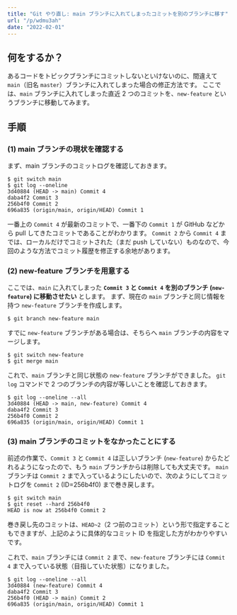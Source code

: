```yaml
---
title: "Git やり直し: main ブランチに入れてしまったコミットを別のブランチに移す"
url: "/p/wdmu3ah"
date: "2022-02-01"
---
```


何をするか？
----

あるコードをトピックブランチにコミットしないといけないのに、間違えて `main`（旧名 `master`）ブランチに入れてしまった場合の修正方法です。
ここでは、`main` ブランチに入れてしまった直近 2 つのコミットを、`new-feature` というブランチに移動してみます。


手順
----

### (1) main ブランチの現状を確認する

まず、main ブランチのコミットログを確認しておきます。

```console
$ git switch main
$ git log --oneline
3d40884 (HEAD -> main) Commit 4
daba4f2 Commit 3
256b4f0 Commit 2
696a835 (origin/main, origin/HEAD) Commit 1
```

一番上の `Commit 4` が最新のコミットで、一番下の `Commit 1` が GitHub などから pull してきたコミットであることがわかります。
`Commit 2` から `Commit 4` までは、ローカルだけでコミットされた（まだ push していない）ものなので、今回のような方法でコミット履歴を修正する余地があります。

### (2) new-feature ブランチを用意する

ここでは、`main` に入れてしまった __`Commit 3` と `Commit 4` を別のブランチ (`new-feature`) に移動させたい__ とします。
まず、現在の `main` ブランチと同じ情報を持つ `new-feature` ブランチを作成します。

```console
$ git branch new-feature main
```

すでに `new-feature` ブランチがある場合は、そちらへ `main` ブランチの内容をマージします。

```console
$ git switch new-feature
$ git merge main
```

これで、`main` ブランチと同じ状態の `new-feature` ブランチができました。
`git log` コマンドで 2 つのブランチの内容が等しいことを確認しておきます。

```console
$ git log --oneline --all
3d40884 (HEAD -> main, new-feature) Commit 4
daba4f2 Commit 3
256b4f0 Commit 2
696a835 (origin/main, origin/HEAD) Commit 1
```

### (3) main ブランチのコミットをなかったことにする

前述の作業で、`Commit 3` と `Commit 4` は正しいブランチ (`new-feature`) からたどれるようになったので、もう `main` ブランチからは削除しても大丈夫です。
`main` ブランチは `Commit 2` まで入っているようにしたいので、次のようにしてコミットログを `Commit 2` (ID=256b4f0) まで巻き戻します。

```console
$ git switch main
$ git reset --hard 256b4f0
HEAD is now at 256b4f0 Commit 2
```

巻き戻し先のコミットは、`HEAD~2`（2 つ前のコミット）という形で指定することもできますが、上記のように具体的なコミット ID を指定した方がわかりやすいです。

これで、`main` ブランチには `Commit 2` まで、`new-feature` ブランチには `Commit 4` まで入っている状態（目指していた状態）になりました。

```console
$ git log --oneline --all
3d40884 (new-feature) Commit 4
daba4f2 Commit 3
256b4f0 (HEAD -> main) Commit 2
696a835 (origin/main, origin/HEAD) Commit 1
```

